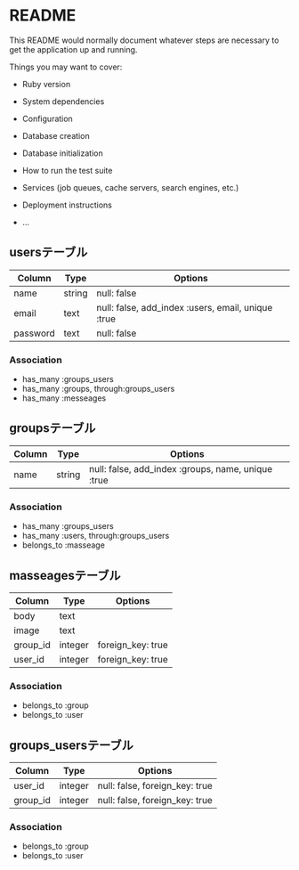 # README

This README would normally document whatever steps are necessary to get the
application up and running.

Things you may want to cover:

* Ruby version

* System dependencies

* Configuration

* Database creation

* Database initialization

* How to run the test suite

* Services (job queues, cache servers, search engines, etc.)

* Deployment instructions

* ...


## usersテーブル

|Column|Type|Options|
|------|----|-------|
|name|string|null: false|
|email|text|null: false, add_index :users, email, unique :true|
|password|text|null: false|




### Association
- has_many :groups_users
- has_many :groups, through:groups_users
- has_many :messeages



## groupsテーブル

|Column|Type|Options|
|------|----|-------|
|name|string|null: false, add_index :groups, name, unique :true|




### Association
- has_many :groups_users
- has_many :users, through:groups_users
- belongs_to :masseage




## masseagesテーブル

|Column|Type|Options|
|------|----|-------|
|body|text||
|image|text||
|group_id|integer|foreign_key: true|
|user_id|integer|foreign_key: true|


### Association
- belongs_to :group
- belongs_to :user


## groups_usersテーブル

|Column|Type|Options|
|------|----|-------|
|user_id|integer|null: false, foreign_key: true|
|group_id|integer|null: false, foreign_key: true|

### Association
- belongs_to :group
- belongs_to :user